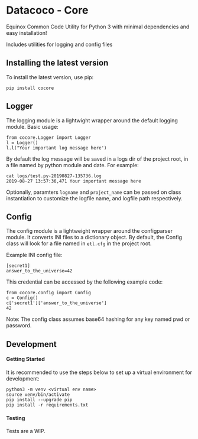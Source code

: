 # Datacoco - Core

Equinox Common Code Utility for Python 3 with minimal dependencies and easy installation!

Includes utilities for logging and config files

## Installing the latest version
To install the latest version, use pip:
```
pip install cocore
```

## Logger

The logging module is a lightwight wrapper around the default logging module. Basic usage:
```
from cocore.Logger import Logger
l = Logger()
l.l("Your important log message here')
```

By default the log message will be saved in a logs dir of the project root, in a file named by python module and date. For example:
```
cat logs/test.py-20190827-135736.log
2019-08-27 13:57:36,471 Your important message here
```

Optionally, paramters `logname` and `project_name` can be passed on class instantiation to
customize the logfile name, and logfile path respectively.

## Config

The config module is a lightweight wrapper around the configparser module. It converts INI files to a dictionary object.
By default, the Config class will look for a file named in `etl.cfg` in the project root.

Example INI config file:
```
[secret1]
answer_to_the_universe=42
```
This credential can be accessed by the following example code:
```
from cocore.config import Config
c = Config()
c['secret1']['answer_to_the_universe']
42
```
Note: The config class assumes base64 hashing for any key named pwd or password.

## Development

#### Getting Started

It is recommended to use the steps below to set up a virtual environment for development:

```
python3 -m venv <virtual env name>
source venv/bin/activate
pip install --upgrade pip
pip install -r requirements.txt
```
#### Testing

Tests are a WIP.
